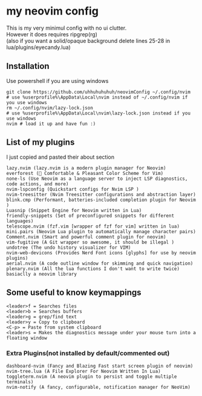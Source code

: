 # my neovim config
This is my very minimul config with no ui clutter.\
However it does requires ripgrep(rg) \
(also if you want a solid/opaque background delete lines 25-28 in lua/plugins/eyecandy.lua)

## Installation
Use powershell if you are using windows
```
git clone https://github.com/uhhuhuhuhuh/neovimConfig ~/.config/nvim
# use %userprofile%\AppData\Local\nvim instead of ~/.config/nvim if you use windows
rm ~/.config/nvim/lazy-lock.json
# use %userprofile%\AppData\Local\nvim\lazy-lock.json instead if you use windows
nvim # load it up and have fun :)
```

## List of my plugins
I just copied and pasted their about section
```
lazy.nvim (lazy.nvim is a modern plugin manager for Neovim)
everforest (🌲 Comfortable & Pleasant Color Scheme for Vim)
none-ls (Use Neovim as a language server to inject LSP diagnostics, code actions, and more)
nvim-lspconfig (Quickstart configs for Nvim LSP )
nvim-treesitter (Nvim Treesitter configurations and abstraction layer)
blink.cmp (Performant, batteries-included completion plugin for Neovim )
Luasnip (Snippet Engine for Neovim written in Lua)
friendly-snippets (Set of preconfigured snippets for different languages)
telescope.nvim (fzf.vim [wrapper of fzf for vim] written in lua)
mini.pairs (Neovim Lua plugin to automatically manage character pairs)
Comment.nvim (Smart and powerful comment plugin for neovim)
vim-fugitive (A Git wrapper so awesome, it should be illegal )
undotree (The undo history visualizer for VIM)
nvim-web-devicons (Provides Nerd Font icons [glyphs] for use by neovim plugins)
aerial.nvim (A code outline window for skimming and quick navigation)
plenary.nvim (All the lua functions I don't want to write twice) basiaclly a neovim library
```
## Some useful to know keymappings
```
<leader>f = Searches files
<leader>b = Searches buffers
<leader>g = grep/find text
<leader>y = Copy to clipboard
<C-p> = Paste from system clipboard
<leader>s = Makes the diagnostics message under your mouse turn into a floating window
```
### Extra Plugins(not installed by default/commented out)
```
dashboard-nvim (Fancy and Blazing Fast start screen plugin of neovim)
nvim-tree.lua (A File Explorer For Neovim Written In Lua)
toggleterm.nvim (A neovim plugin to persist and toggle multiple terminals)
nvim-notify (A fancy, configurable, notification manager for NeoVim)
```
